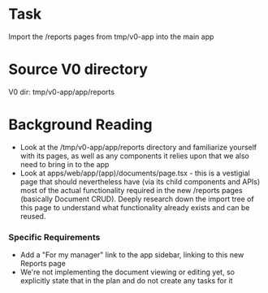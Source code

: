 # Task

Import the /reports pages from tmp/v0-app into the main app

# Source V0 directory

V0 dir: tmp/v0-app/app/reports

# Background Reading

- Look at the /tmp/v0-app/app/reports directory and familiarize yourself with its pages, as well as any components it relies upon that we also need to bring in to the app
- Look at apps/web/app/(app)/documents/page.tsx - this is a vestigial page that should nevertheless have (via its child components and APIs) most of the actual functionality required in the new /reports pages (basically Document CRUD). Deeply research down the import tree of this page to understand what functionality already exists and can be reused.

### Specific Requirements

- Add a "For my manager" link to the app sidebar, linking to this new Reports page
- We're not implementing the document viewing or editing yet, so explicitly state that in the plan and do not create any tasks for it
